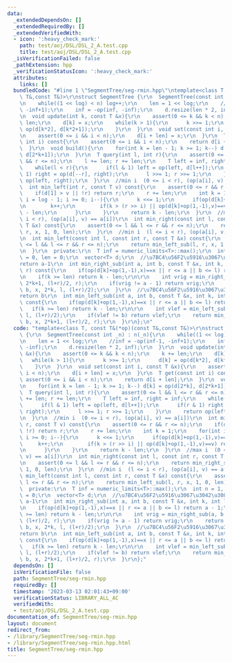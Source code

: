 ```yaml
---
data:
  _extendedDependsOn: []
  _extendedRequiredBy: []
  _extendedVerifiedWith:
  - icon: ':heavy_check_mark:'
    path: test/aoj/DSL/DSL_2_A.test.cpp
    title: test/aoj/DSL/DSL_2_A.test.cpp
  _isVerificationFailed: false
  _pathExtension: hpp
  _verificationStatusIcon: ':heavy_check_mark:'
  attributes:
    links: []
  bundledCode: "#line 1 \"SegmentTree/seg-rmin.hpp\"\ntemplate<class T, const T&(*op)(const\
    \ T&,const T&)>\r\nstruct SegmentTree {\r\n  SegmentTree(const int _n) : n(_n){\r\
    \n    while((1 << log) < n) log++;\r\n    len = 1 << log;\r\n    //inf = -op(inf-1,\
    \ -inf+1);\r\n    inf = -op(inf, -inf);\r\n    d.resize(len * 2, inf);\r\n  }\r\
    \n  void update(int k, const T &x){\r\n    assert(0 <= k && k < n);\r\n    k +=\
    \ len;\r\n    d[k] = x;\r\n    while(k > 1){\r\n      k >>= 1;\r\n      d[k] =\
    \ op(d[k*2], d[k*2+1]);\r\n    }\r\n  }\r\n  void set(const int i, const T &x){\r\
    \n    assert(0 <= i && i < n);\r\n    d[i + len] = x;\r\n  }\r\n  T get(const\
    \ int i) const{\r\n    assert(0 <= i && i < n);\r\n    return d[i + len];\r\n\
    \  }\r\n  void build(){\r\n    for(int k = len - 1; k >= 1; k--) d[k] = op(d[2*k],\
    \ d[2*k+1]);\r\n  }\r\n  T query(int l, int r){\r\n    assert(0 <= l && l <= r\
    \ && r <= n);\r\n    l += len; r += len;\r\n    T left = inf, right = inf;\r\n\
    \    while(l < r){\r\n      if(l & 1) left = op(left, d[l++]);\r\n      if(r &\
    \ 1) right = op(d[--r], right);\r\n      l >>= 1; r >>= 1;\r\n    }\r\n    return\
    \ op(left, right);\r\n  }\r\n  //min i  (0 <= i < r), (op(a[i], v) == a[i])\r\n\
    \  int min_left(int r, const T v) const{\r\n    assert(0 <= r && r <= n);\r\n\
    \    if(d[1] > v || !r) return r;\r\n    r += len;\r\n    int k = 1;\r\n    for(int\
    \ i = log - 1; i >= 0; i--){\r\n      k <<= 1;\r\n      if(op(d[k]+op(1,-1),v)==v){\r\
    \n        k++;\r\n        if(k > (r >> i) || op(d[k]+op(1,-1),v)==v) return r\
    \ - len;\r\n      }\r\n    }\r\n    return k - len;\r\n  }\r\n  //max i  (0 <=\
    \ i < r), (op(a[i], v) == a[i])\r\n  int min_right(const int l, const int r, const\
    \ T &x) const{\r\n    assert(0 <= l && l <= r && r <= n);\r\n    return min_right_sub(l,\
    \ r, x, 1, 0, len);\r\n  }\r\n  //min i  (l <= i < r), (op(a[i], v) == a[i])\r\
    \n  int min_left(const int l, const int r, const T &x) const{\r\n    assert(0\
    \ <= l && l <= r && r <= n);\r\n    return min_left_sub(l, r, x, 1, 0, len);\r\
    \n  }\r\n  private:\r\n  T inf = numeric_limits<T>::max();\r\n  int n = 1, log\
    \ = 0, len = 0;\r\n  vector<T> d;\r\n  //\u7BC4\u56F2\u5916\u3067\u3042\u308C\u3070\
    return a-1\r\n  int min_right_sub(int a, int b, const T &x, int k, int l, int\
    \ r) const{\r\n    if(op(d[k]+op(1,-1),x)==x || r <= a || b <= l) return a - 1;\r\
    \n    if(k >= len) return k - len;\r\n\r\n    int vrig = min_right_sub(a, b, x,\
    \ 2*k+1, (l+r)/2, r);\r\n    if(vrig != a - 1) return vrig;\r\n    return min_right_sub(a,\
    \ b, x, 2*k, l, (l+r)/2);\r\n  }\r\n  //\u7BC4\u56F2\u5916\u3067\u3042\u308C\u3070\
    return b\r\n  int min_left_sub(int a, int b, const T &x, int k, int l, int r)\
    \ const{\r\n    if(op(d[k]+op(1,-1),x)==x || r <= a || b <= l) return b;\r\n \
    \   if(k >= len) return k - len;\r\n\r\n    int vlef = min_left_sub(a, b, x, 2*k,\
    \ l, (l+r)/2);\r\n    if(vlef != b) return vlef;\r\n    return min_left_sub(a,\
    \ b, x, 2*k+1, (l+r)/2, r);\r\n  }\r\n};\n"
  code: "template<class T, const T&(*op)(const T&,const T&)>\r\nstruct SegmentTree\
    \ {\r\n  SegmentTree(const int _n) : n(_n){\r\n    while((1 << log) < n) log++;\r\
    \n    len = 1 << log;\r\n    //inf = -op(inf-1, -inf+1);\r\n    inf = -op(inf,\
    \ -inf);\r\n    d.resize(len * 2, inf);\r\n  }\r\n  void update(int k, const T\
    \ &x){\r\n    assert(0 <= k && k < n);\r\n    k += len;\r\n    d[k] = x;\r\n \
    \   while(k > 1){\r\n      k >>= 1;\r\n      d[k] = op(d[k*2], d[k*2+1]);\r\n\
    \    }\r\n  }\r\n  void set(const int i, const T &x){\r\n    assert(0 <= i &&\
    \ i < n);\r\n    d[i + len] = x;\r\n  }\r\n  T get(const int i) const{\r\n   \
    \ assert(0 <= i && i < n);\r\n    return d[i + len];\r\n  }\r\n  void build(){\r\
    \n    for(int k = len - 1; k >= 1; k--) d[k] = op(d[2*k], d[2*k+1]);\r\n  }\r\n\
    \  T query(int l, int r){\r\n    assert(0 <= l && l <= r && r <= n);\r\n    l\
    \ += len; r += len;\r\n    T left = inf, right = inf;\r\n    while(l < r){\r\n\
    \      if(l & 1) left = op(left, d[l++]);\r\n      if(r & 1) right = op(d[--r],\
    \ right);\r\n      l >>= 1; r >>= 1;\r\n    }\r\n    return op(left, right);\r\
    \n  }\r\n  //min i  (0 <= i < r), (op(a[i], v) == a[i])\r\n  int min_left(int\
    \ r, const T v) const{\r\n    assert(0 <= r && r <= n);\r\n    if(d[1] > v ||\
    \ !r) return r;\r\n    r += len;\r\n    int k = 1;\r\n    for(int i = log - 1;\
    \ i >= 0; i--){\r\n      k <<= 1;\r\n      if(op(d[k]+op(1,-1),v)==v){\r\n   \
    \     k++;\r\n        if(k > (r >> i) || op(d[k]+op(1,-1),v)==v) return r - len;\r\
    \n      }\r\n    }\r\n    return k - len;\r\n  }\r\n  //max i  (0 <= i < r), (op(a[i],\
    \ v) == a[i])\r\n  int min_right(const int l, const int r, const T &x) const{\r\
    \n    assert(0 <= l && l <= r && r <= n);\r\n    return min_right_sub(l, r, x,\
    \ 1, 0, len);\r\n  }\r\n  //min i  (l <= i < r), (op(a[i], v) == a[i])\r\n  int\
    \ min_left(const int l, const int r, const T &x) const{\r\n    assert(0 <= l &&\
    \ l <= r && r <= n);\r\n    return min_left_sub(l, r, x, 1, 0, len);\r\n  }\r\n\
    \  private:\r\n  T inf = numeric_limits<T>::max();\r\n  int n = 1, log = 0, len\
    \ = 0;\r\n  vector<T> d;\r\n  //\u7BC4\u56F2\u5916\u3067\u3042\u308C\u3070return\
    \ a-1\r\n  int min_right_sub(int a, int b, const T &x, int k, int l, int r) const{\r\
    \n    if(op(d[k]+op(1,-1),x)==x || r <= a || b <= l) return a - 1;\r\n    if(k\
    \ >= len) return k - len;\r\n\r\n    int vrig = min_right_sub(a, b, x, 2*k+1,\
    \ (l+r)/2, r);\r\n    if(vrig != a - 1) return vrig;\r\n    return min_right_sub(a,\
    \ b, x, 2*k, l, (l+r)/2);\r\n  }\r\n  //\u7BC4\u56F2\u5916\u3067\u3042\u308C\u3070\
    return b\r\n  int min_left_sub(int a, int b, const T &x, int k, int l, int r)\
    \ const{\r\n    if(op(d[k]+op(1,-1),x)==x || r <= a || b <= l) return b;\r\n \
    \   if(k >= len) return k - len;\r\n\r\n    int vlef = min_left_sub(a, b, x, 2*k,\
    \ l, (l+r)/2);\r\n    if(vlef != b) return vlef;\r\n    return min_left_sub(a,\
    \ b, x, 2*k+1, (l+r)/2, r);\r\n  }\r\n};"
  dependsOn: []
  isVerificationFile: false
  path: SegmentTree/seg-rmin.hpp
  requiredBy: []
  timestamp: '2023-03-13 02:01:43+09:00'
  verificationStatus: LIBRARY_ALL_AC
  verifiedWith:
  - test/aoj/DSL/DSL_2_A.test.cpp
documentation_of: SegmentTree/seg-rmin.hpp
layout: document
redirect_from:
- /library/SegmentTree/seg-rmin.hpp
- /library/SegmentTree/seg-rmin.hpp.html
title: SegmentTree/seg-rmin.hpp
---
```

